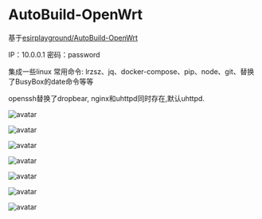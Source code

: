 # AutoBuild-OpenWrt
基于[esirplayground/AutoBuild-OpenWrt](https://github.com/esirplayground/AutoBuild-OpenWrt)

IP：10.0.0.1   密码：password

集成一些linux 常用命令: lrzsz、jq、docker-compose、pip、node、git、替换了BusyBox的date命令等等

openssh替换了dropbear, nginx和uhttpd同时存在,默认uhttpd.   

![avatar](images/1.png)

![avatar](images/2.png)

![avatar](images/3.png)

![avatar](images/4.png)

![avatar](images/5.png)

![avatar](images/6.png)

![avatar](images/7.png)
